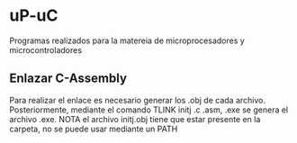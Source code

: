 # uP-uC
Programas realizados para la matereia de microprocesadores y microcontroladores


## Enlazar C-Assembly
Para realizar el enlace es necesario generar los .obj de cada archivo. Posteriormente, mediante el comando TLINK initj .c .asm, .exe se genera el archivo .exe.
  NOTA
    el archivo initj.obj tiene que estar presente en la carpeta, no se puede usar mediante un PATH
